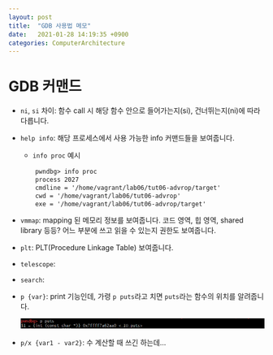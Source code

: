 ```yaml
---
layout: post
title:  "GDB 사용법 메모"
date:   2021-01-28 14:19:35 +0900
categories: ComputerArchitecture
---
```


# GDB 커맨드

- `ni`, `si` 차이: 함수 call 시 해당 함수 안으로 들어가는지(si), 건너뛰는지(ni)에 따라 다릅니다. 

- `help info`: 해당 프로세스에서 사용 가능한 info 커맨드들을 보여줍니다.   
    - `info proc` 예시
    
    ```
        pwndbg> info proc           
        process 2027
        cmdline = '/home/vagrant/lab06/tut06-advrop/target'    
        cwd = '/home/vagrant/lab06/tut06-advrop'       
        exe = '/home/vagrant/lab06/tut06-advrop/target' 
    ```

- `vmmap`: mapping 된 메모리 정보를 보여줍니다. 코드 영역, 힙 영역, shared library 등등? 어느 부분에 쓰고 읽을 수 있는지 권한도 보여줍니다. 

- `plt`: PLT(Procedure Linkage Table) 보여줍니다.

- `telescope`:

- `search`: 

- `p {var}`: print 기능인데, 가령 `p puts`라고 치면 `puts`라는 함수의 위치를 알려줍니다. 

    ![p_var](/images/gdb/p_var.png)

- `p/x {var1 - var2}`: 수 계산할 때 쓰긴 하는데... 